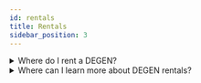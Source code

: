 ```yaml
---
id: rentals
title: Rentals
sidebar_position: 3
---
```


<details><summary>Where do I rent a DEGEN?</summary><br/>

The DEGEN rentals flow will live on the Nifty League website, but is not live yet!

</details>

<details><summary>Where can I learn more about DEGEN rentals?</summary><br/>

Read more about our plans for DEGEN rentals [here](https://niftyleague.com/docs/guides/rentals/rental-overview).

</details>
